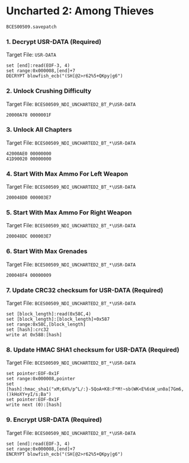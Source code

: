 #  Uncharted 2: Among Thieves 

`BCES00509.savepatch`

### 1. Decrypt USR-DATA (Required)

Target File: `USR-DATA`

```
set [end]:read(EOF-3, 4)
set range:0x000008,[end]+7
DECRYPT blowfish_ecb("(SH[@2>r62%5+QKpy|g6")
```

### 2. Unlock Crushing Difficulty

Target File: `BCES00509_NDI_UNCHARTED2_BT_P\USR-DATA`

```
20000A78 0000001F
```

### 3. Unlock All Chapters

Target File: `BCES00509_NDI_UNCHARTED2_BT_*\USR-DATA`

```
42000AE0 00000000
41D90020 00000000
```

### 4. Start With Max Ammo For Left Weapon

Target File: `BCES00509_NDI_UNCHARTED2_BT_*\USR-DATA`

```
200048D0 000003E7
```

### 5. Start With Max Ammo For Right Weapon

Target File: `BCES00509_NDI_UNCHARTED2_BT_*\USR-DATA`

```
200048DC 000003E7
```

### 6. Start With Max Grenades

Target File: `BCES00509_NDI_UNCHARTED2_BT_*\USR-DATA`

```
200048F4 00000009
```

### 7. Update CRC32 checksum for USR-DATA (Required)

Target File: `BCES00509_NDI_UNCHARTED2_BT_*\USR-DATA`

```
set [block_length]:read(0x58C,4)
set [block_length]:[block_length]+0x587
set range:0x58C,[block_length]
set [hash]:crc32
write at 0x588:[hash]
```

### 8. Update HMAC SHA1 checksum for USR-DATA (Required)

Target File: `BCES00509_NDI_UNCHARTED2_BT_*\USR-DATA`

```
set pointer:EOF-0x1F
set range:0x000008,pointer
set [hash]:hmac_sha1("xM;6X%/p^L/:}-5QoA+K8:F*M!~sb(WK<E%6sW_un0a[7Gm6,()kHoXY+yI/s;Ba")
set pointer:EOF-0x1F
write next (0):[hash]
```

### 9. Encrypt USR-DATA (Required)

Target File: `BCES00509_NDI_UNCHARTED2_BT_*\USR-DATA`

```
set [end]:read(EOF-3, 4)
set range:0x000008,[end]+7
ENCRYPT blowfish_ecb("(SH[@2>r62%5+QKpy|g6")
```

